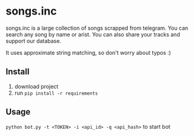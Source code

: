 # songs.inc
songs.inc is a large collection of songs scrapped from telegram. You can search any song by name or arist.
You can also share your tracks and support our database. 

It uses approximate string matching, so don't worry about typos :) 

## Install
1. download project 
2. run `pip install -r requirements`

## Usage
`python bot.py -t <TOKEN> -i <api_id> -q <api_hash>` to start bot 





